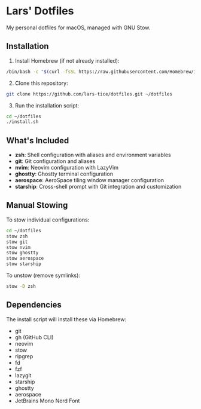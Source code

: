 # Lars' Dotfiles

My personal dotfiles for macOS, managed with GNU Stow.

## Installation

1. Install Homebrew (if not already installed):
```bash
/bin/bash -c "$(curl -fsSL https://raw.githubusercontent.com/Homebrew/install/HEAD/install.sh)"
```

2. Clone this repository:
```bash
git clone https://github.com/lars-tice/dotfiles.git ~/dotfiles
```

3. Run the installation script:
```bash
cd ~/dotfiles
./install.sh
```

## What's Included

- **zsh**: Shell configuration with aliases and environment variables
- **git**: Git configuration and aliases
- **nvim**: Neovim configuration with LazyVim
- **ghostty**: Ghostty terminal configuration
- **aerospace**: AeroSpace tiling window manager configuration
- **starship**: Cross-shell prompt with Git integration and customization

## Manual Stowing

To stow individual configurations:

```bash
cd ~/dotfiles
stow zsh
stow git
stow nvim
stow ghostty
stow aerospace
stow starship
```

To unstow (remove symlinks):
```bash
stow -D zsh
```

## Dependencies

The install script will install these via Homebrew:
- git
- gh (GitHub CLI)
- neovim
- stow
- ripgrep
- fd
- fzf
- lazygit
- starship
- ghostty
- aerospace
- JetBrains Mono Nerd Font